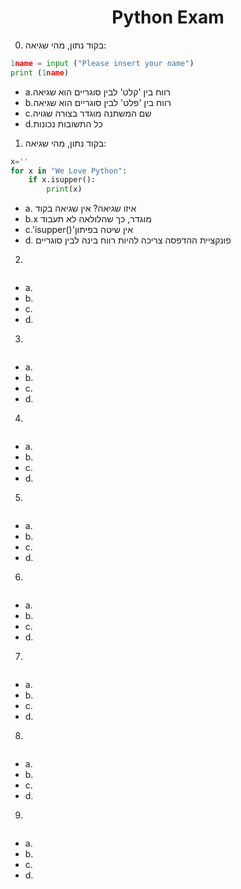 <center>
<h1>Python Exam</h1>
</center>

0. בקוד נתון, מהי שגיאה:
```py
1name = input ("Please insert your name")
print (1name)

```
* a.רווח בין 'קלט' לבין סוגריים הוא שגיאה 
* b.רווח בין 'פלט' לבין סוגריים הוא שגיאה
* c.שם המשתנה מוגדר בצורה שגויה
* d.כל התשובות נכונות

1. בקוד נתון, מהי שגיאה:
```py
x=''
for x in "We Love Python":
    if x.isupper():
        print(x)
```
* a. איזו שגיאה? אין שגיאה בקוד
* b.x מוגדר, כך שהלולאה לא תעבוד  
* c.'isupper()'אין שיטה בפיתון
* d. פונקציית ההדפסה צריכה להיות רווח בינה לבין סוגריים

2. 
```py
```
* a.
* b.
* c.
* d. 

3. 
```py
```
* a.
* b.
* c.
* d. 

4. 
```py
```
* a.
* b.
* c.
* d. 

5. 
```py
```
* a.
* b.
* c.
* d. 

6. 
```py
```
* a.
* b.
* c.
* d. 

7. 
```py
```
* a.
* b.
* c.
* d. 

8. 
```py
```
* a.
* b.
* c.
* d. 

9. 
```py
```
* a.
* b.
* c.
* d. 